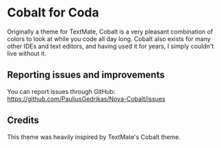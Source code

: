 # Cobalt for Coda
Originally a theme for TextMate, Cobalt is a very pleasant combination of colors to look at while you code all day long. Cobalt also exists for many other IDEs and text editors, and having used it for years, I simply couldn't live without it.

## Reporting issues and improvements
You can report issues through GitHub: https://github.com/PauliusGedrikas/Nova-Cobalt/issues

## Credits
This theme was heavily inspired by TextMate's Cobalt theme.